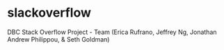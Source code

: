 # slackoverflow
DBC Stack Overflow Project - Team (Erica Rufrano, Jeffrey Ng, Jonathan Andrew Philippou, &amp; Seth Goldman) 
